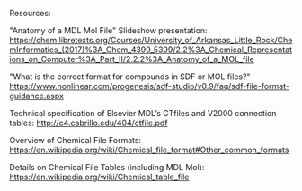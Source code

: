Resources:

"Anatomy of a MDL Mol File" Slideshow presentation:
https://chem.libretexts.org/Courses/University_of_Arkansas_Little_Rock/ChemInformatics_(2017)%3A_Chem_4399_5399/2.2%3A_Chemical_Representations_on_Computer%3A_Part_II/2.2.2%3A_Anatomy_of_a_MOL_file

"What is the correct format for compounds in SDF or MOL files?"
https://www.nonlinear.com/progenesis/sdf-studio/v0.9/faq/sdf-file-format-guidance.aspx

Technical specification of Elsevier MDL’s CTfiles and V2000 connection tables:
http://c4.cabrillo.edu/404/ctfile.pdf

Overview of Chemical File Formats:
https://en.wikipedia.org/wiki/Chemical_file_format#Other_common_formats

Details on Chemical File Tables (including MDL Mol):
https://en.wikipedia.org/wiki/Chemical_table_file
